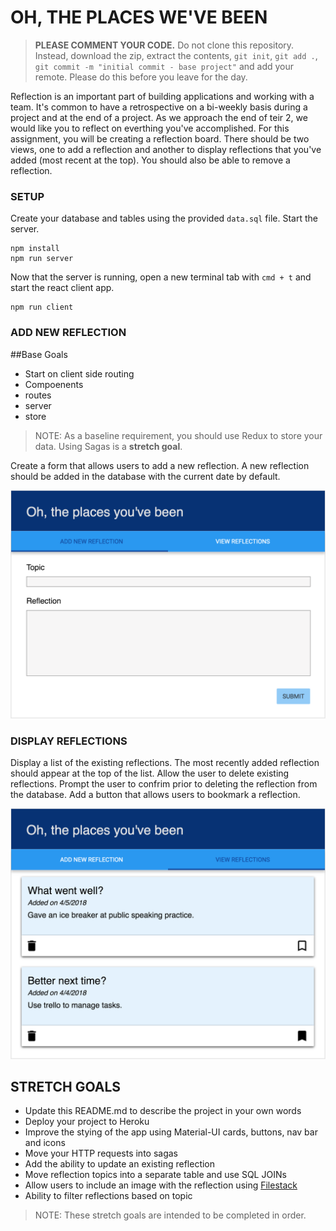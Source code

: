 # OH, THE PLACES WE'VE BEEN

> **PLEASE COMMENT YOUR CODE.** Do not clone this repository. Instead, download the zip, extract the contents, `git init`, `git add .`, `git commit -m "initial commit - base project"` and add your remote. Please do this before you leave for the day.

Reflection is an important part of building applications and working with a team. It's common to have a retrospective on a bi-weekly basis during a project and at the end of a project. As we approach the end of teir 2, we would like you to reflect on everthing you've accomplished. For this assignment, you will be creating a reflection board. There should be two views, one to add a reflection and another to display reflections that you've added (most recent at the top). You should also be able to remove a reflection.

### SETUP

Create your database and tables using the provided `data.sql` file. Start the server.

```
npm install
npm run server
```

Now that the server is running, open a new terminal tab with `cmd + t` and start the react client app.

```
npm run client
```

### ADD NEW REFLECTION
##Base Goals
- Start on client side routing
- Compoenents
- routes
- server
- store


> NOTE: As a baseline requirement, you should use Redux to store your data. Using Sagas is a **stretch goal**.

Create a form that allows users to add a new reflection. A new reflection should be added in the database with the current date by default. 

![add new reflection](wireframes/screen-one.png)

### DISPLAY REFLECTIONS

Display a list of the existing reflections. The most recently added reflection should appear at the top of the list. Allow the user to delete existing reflections. Prompt the user to confrim prior to deleting the reflection from the database. Add a button that allows users to bookmark a reflection.

![display reflections](wireframes/screen-two.png)

## STRETCH GOALS

- Update this README.md to describe the project in your own words
- Deploy your project to Heroku
- Improve the stying of the app using Material-UI cards, buttons, nav bar and icons
- Move your HTTP requests into sagas
- Add the ability to update an existing reflection
- Move reflection topics into a separate table and use SQL JOINs
- Allow users to include an image with the reflection using [Filestack](https://www.filestack.com/)
- Ability to filter reflections based on topic

> NOTE: These stretch goals are intended to be completed in order.
